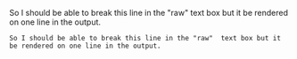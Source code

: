 So I should be able to
break this line in the "raw" text box but it be rendered on one line in the output.

`So I should be able to break this line in the "raw" 
text box but it be rendered on one line in the output.`
